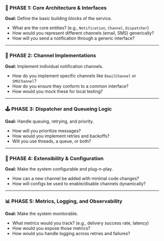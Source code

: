 ### 🚦 PHASE 1: Core Architecture & Interfaces

**Goal:** Define the basic building blocks of the service.

* What are the core entities? (e.g., `Notification`, `Channel`, `Dispatcher`)
* How would you represent different channels (email, SMS) generically?
* How will you send a notification through a generic interface?

---

### 🧩 PHASE 2: Channel Implementations

**Goal:** Implement individual notification channels.

* How do you implement specific channels like `EmailChannel` or `SMSChannel`?
* How do you ensure they conform to a common interface?
* How would you mock these for local testing?

---

### 🕹️ PHASE 3: Dispatcher and Queueing Logic

**Goal:** Handle queuing, retrying, and priority.

* How will you prioritize messages?
* How would you implement retries and backoffs?
* Will you use threads, a queue, or both?

---

### 🔌 PHASE 4: Extensibility & Configuration

**Goal:** Make the system configurable and plug-n-play.

* How can a new channel be added with minimal code changes?
* How will configs be used to enable/disable channels dynamically?

---

### 📊 PHASE 5: Metrics, Logging, and Observability

**Goal:** Make the system monitorable.

* What metrics would you track? (e.g., delivery success rate, latency)
* How would you expose those metrics?
* How would you handle logging across retries and failures?
